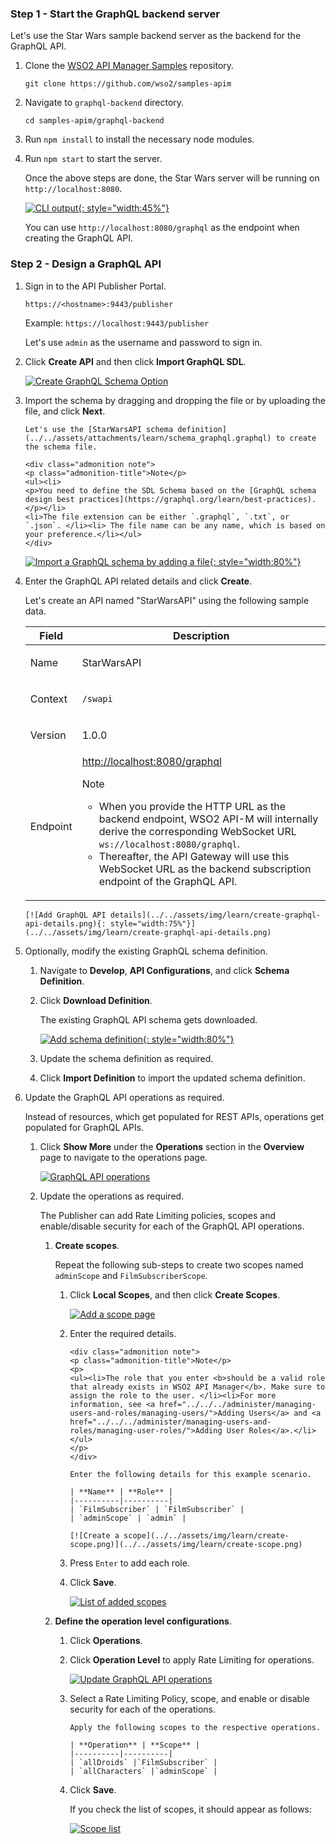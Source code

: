 
### Step 1 - Start the GraphQL backend server

Let's use the Star Wars sample backend server as the backend for the GraphQL API.

1. Clone the [WSO2 API Manager Samples](https://github.com/wso2/samples-apim) repository.

    ```
    git clone https://github.com/wso2/samples-apim

    ```

2. Navigate to `graphql-backend` directory.

    ```
    cd samples-apim/graphql-backend
    ```

3. Run `npm install` to install the necessary node modules.

4. Run `npm start` to start the server.

    Once the above steps are done, the Star Wars server will be running on `http://localhost:8080`.

    [![CLI output](../../assets/img/learn/cli-output.png){: style="width:45%"}](../../assets/img/learn/cli-output.png)

    You can use `http://localhost:8080/graphql` as the endpoint when creating the GraphQL API.

### Step 2 - Design a GraphQL API

1. Sign in to the API Publisher Portal.
   
    `https://<hostname>:9443/publisher` 
   
    Example: `https://localhost:9443/publisher`

    Let's use `admin` as the username and password to sign in.

2. Click **Create API** and then click **Import GraphQL SDL**.

     [![Create GraphQL Schema Option](../../assets/img/learn/create-graphql-schema-option.png)](../../assets/img/learn/create-graphql-schema-option.png)

3. Import the schema by dragging and dropping the file or by uploading the file, and click **Next**.

       Let's use the [StarWarsAPI schema definition](../../assets/attachments/learn/schema_graphql.graphql) to create the schema file. 

       <div class="admonition note">
       <p class="admonition-title">Note</p>
       <ul><li>
       <p>You need to define the SDL Schema based on the [GraphQL schema design best practices](https://graphql.org/learn/best-practices).</p></li>
       <li>The file extension can be either `.graphql`, `.txt`, or `.json`. </li><li> The file name can be any name, which is based on your preference.</li></ul>
       </div>

      [![Import a GraphQL schema by adding a file](../../assets/img/learn/import-graphql-schema-via-file.png){: style="width:80%"}](../../assets/img/learn/import-graphql-schema-via-file.png)

4. Enter the GraphQL API related details and click **Create**.
    
    Let's create an API named "StarWarsAPI" using the following sample data.

      <table>
      <thead>
      <tr class="header">
      <th><div>
      <div>
      <b>Field</b>
      </div>
      </div></th>
      <th><div>
      <div>
      <b>Description</b>
      </div>
      </div></th>
      </tr>
      </thead>
      <td >
         <p>Name</p>
      </td>
      <td>
         <p>StarWarsAPI</p>
      </td>
      </tr>
      <tr>
      <td>
         <p>Context</p>
      </td>
      <td>
         <p><code>/swapi</code></p>
      </td>
      </tr>
      <tr>
      <td>
         <p>Version</p>
      </td>
      <td>
         <p>1.0.0</p>
      </td>
      </tr>
      <tr>
      <td>
         <p>Endpoint</p>
      </td>
      <td>
         <a href="http://localhost:8080/graphql" target="_blank">http://localhost:8080/graphql</a>
                <div class="admonition note">
      <p class="admonition-title">Note</p>
      <p>
      <ul>
      <li>
      When you provide the HTTP URL as the backend endpoint, WSO2 API-M will internally derive the corresponding WebSocket URL <code>ws://localhost:8080/graphql</code>.</li><li>
      Thereafter, the API Gateway will use this WebSocket URL as the backend subscription endpoint of the GraphQL API.</li> 
      </ul></p>
      </div>
      </td>
      </tr>
      </table>

       [![Add GraphQL API details](../../assets/img/learn/create-graphql-api-details.png){: style="width:75%"}](../../assets/img/learn/create-graphql-api-details.png)

5. Optionally, modify the existing GraphQL schema definition.

    1. Navigate to **Develop**, **API Configurations**, and click **Schema Definition**.

    2. Click **Download Definition**.

         The existing GraphQL API schema gets downloaded.

         [![Add schema definition](../../assets/img/learn/download-schema-definition.png){: style="width:80%"}](../../assets/img/learn/download-schema-definition.png)

    3. Update the schema definition as required.

    4. Click **Import Definition** to import the updated schema definition.

6. Update the GraphQL API operations as required.

    Instead of resources, which get populated for REST APIs, operations get populated for GraphQL APIs.

    1. Click **Show More** under the **Operations** section in the **Overview** page to navigate to the operations page.

         [![GraphQL API operations](../../assets/img/learn/operations.png)](../../assets/img/learn/operations.png)  
     
    2. Update the operations as required.
         
        The Publisher can add Rate Limiting policies, scopes and enable/disable security for each of the GraphQL API operations.

        1. **Create scopes**.

            Repeat the following sub-steps to create two scopes named `adminScope` and `FilmSubscriberScope`.

            1. Click **Local Scopes**, and then click **Create Scopes**.

                [![Add a scope page](../../assets/img/learn/add-scope.png)](../../assets/img/learn/add-scope.png)

            2. Enter the required details.

                   <div class="admonition note">
                   <p class="admonition-title">Note</p>
                   <p> 
                   <ul><li>The role that you enter <b>should be a valid role that already exists in WSO2 API Manager</b>. Make sure to assign the role to the user. </li><li>For more information, see <a href="../../../administer/managing-users-and-roles/managing-users/">Adding Users</a> and <a href="../../../administer/managing-users-and-roles/managing-user-roles/">Adding User Roles</a>.</li></ul>
                   </p>
                   </div>
                  
                   Enter the following details for this example scenario.

                   | **Name** | **Role** |
                   |----------|----------|
                   | `FilmSubscriber` | `FilmSubscriber` |
                   | `adminScope` | `admin` |

                   [![Create a scope](../../assets/img/learn/create-scope.png)](../../assets/img/learn/create-scope.png)

            3. Press `Enter` to add each role. 

            4. Click **Save**.

                 [![List of added scopes](../../assets/img/learn/starwars-scope-list.png)](../../assets/img/learn/starwars-scope-list.png)

         2. **Define the operation level configurations**.

            1. Click **Operations**.
            
            2. Click **Operation Level** to apply Rate Limiting for operations.

                [![Update GraphQL API operations](../../assets/img/learn/update-operations.png)](../../assets/img/learn/update-operations.png) 

            3. Select a Rate Limiting Policy, scope, and enable or disable security for each of the operations. 

                   Apply the following scopes to the respective operations.

                   | **Operation** | **Scope** |
                   |----------|----------|
                   | `allDroids` |`FilmSubscriber` |
                   | `allCharacters` |`adminScope` |
            
            4. Click **Save**.

                 If you check the list of scopes, it should appear as follows:

                 [![Scope list](../../assets/img/learn/scope-list.png)](../../assets/img/learn/scope-list.png)
